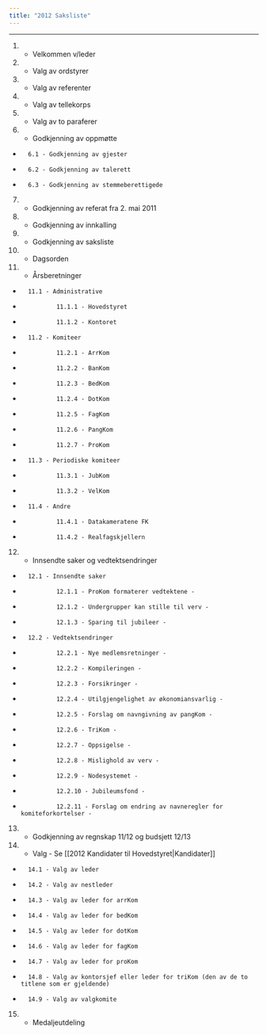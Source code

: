 ```yaml
---
title: "2012 Saksliste"
---
```


- - -

1. - Velkommen v/leder
2. - Valg av ordstyrer
3. - Valg av referenter
4. - Valg av tellekorps
5. - Valg av to paraferer
6. - Godkjenning av oppmøtte

*       6.1 - Godkjenning av gjester
*       6.2 - Godkjenning av talerett
*       6.3 - Godkjenning av stemmeberettigede

7. - Godkjenning av referat fra 2. mai 2011
8. - Godkjenning av innkalling
9. - Godkjenning av saksliste
10. - Dagsorden
11. - Årsberetninger

*       11.1 - Administrative
*               11.1.1 - Hovedstyret
*               11.1.2 - Kontoret
*       11.2 - Komiteer
*               11.2.1 - ArrKom
*               11.2.2 - BanKom
*               11.2.3 - BedKom
*               11.2.4 - DotKom
*               11.2.5 - FagKom
*               11.2.6 - PangKom
*               11.2.7 - ProKom
*       11.3 - Periodiske komiteer
*               11.3.1 - JubKom
*               11.3.2 - VelKom
*       11.4 - Andre
*               11.4.1 - Datakameratene FK
*               11.4.2 - Realfagskjellern

12. - Innsendte saker og vedtektsendringer

*       12.1 - Innsendte saker
*               12.1.1 - ProKom formaterer vedtektene -
*               12.1.2 - Undergrupper kan stille til verv -
*               12.1.3 - Sparing til jubileer -
*       12.2 - Vedtektsendringer
*               12.2.1 - Nye medlemsretninger -
*               12.2.2 - Kompileringen -
*               12.2.3 - Forsikringer -
*               12.2.4 - Utilgjengelighet av økonomiansvarlig -
*               12.2.5 - Forslag om navngivning av pangKom -
*               12.2.6 - TriKom -
*               12.2.7 - Oppsigelse -
*               12.2.8 - Mislighold av verv -
*               12.2.9 - Nodesystemet -
*               12.2.10 - Jubileumsfond -
*               12.2.11 - Forslag om endring av navneregler for komiteforkortelser -

13. - Godkjenning av regnskap 11/12 og budsjett 12/13
14. - Valg - Se [[2012 Kandidater til Hovedstyret|Kandidater]]

*       14.1 - Valg av leder
*       14.2 - Valg av nestleder
*       14.3 - Valg av leder for arrKom
*       14.4 - Valg av leder for bedKom
*       14.5 - Valg av leder for dotKom
*       14.6 - Valg av leder for fagKom
*       14.7 - Valg av leder for proKom
*       14.8 - Valg av kontorsjef eller leder for triKom (den av de to titlene som er gjeldende)
*       14.9 - Valg av valgkomite

15. - Medaljeutdeling